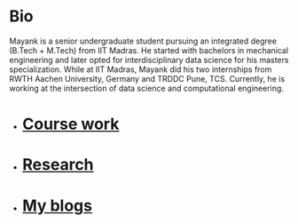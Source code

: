 <html>
<head>
</head>
<body>
<p><h1>Bio</h1></p>
  <p>Mayank is a senior undergraduate student pursuing an integrated degree (B.Tech + M.Tech) from IIT Madras. He started with bachelors in mechanical engineering and later opted for interdisciplinary data science for his masters specialization. While at IIT Madras, Mayank did his two internships from RWTH Aachen University, Germany and TRDDC Pune, TCS. Currently, he is working at the intersection of data science and computational engineering. </p>
<ul id="menu">
  <li><a href="/courses.html"><p><h1>Course work</h1></p></a></li>
  <li><a href="/research.html"><p><h1>Research</h1></p></a></li>
  <li><a href="/blog.html"><p><h1>My blogs</h1></p></a></li>
</ul> 
  
</body>
</html>
